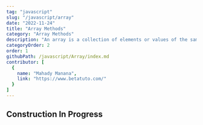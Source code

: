 ```yaml
---
tag: "javascript"
slug: "/javascript/array"
date: "2022-11-24"
title: "Array Methods"
category: "Array Methods"
description: "An array is a collection of elements or values of the same data type in JavaScript. It is used to store and manipulate data in a program, and can be indexed and iterated over."
categoryOrder: 2
order: 1
githubPath: /javascript/Array/index.md
contributor: [
  {
    name: "Mahady Manana",
    link: "https://www.betatuto.com/"
  }
]
---
```



## Construction In Progress

